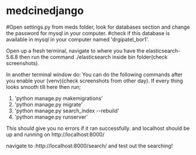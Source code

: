 # medcinedjango

#Open settings.py from meds folder, look for databases section and change the password for mysql in your computer.
#check if this database is available in mysql in your computer named 'drgipatel_bor1'.

Open up a fresh terminal, navigate to where you have the elasticsearch-5.6.8 then run the command ./elasticsearch inside bin folder(check screenshots).

In another terminal window do:
You can do the following commands after you enable your (venv)(check screenshots from other day).
If every thing looks smooth till here then run;
1.  'python manage.py makemigrations'
2.  'python manage.py migrate'
3.  'python manage.py search_index --rebuild'
4.  'python manage.py runserver'

This should give you no errors if it ran successfully.
and localhost should be up and running on http://localhost:8000/


navigate to :http://localhost:8000/search/
and test out the searching!

